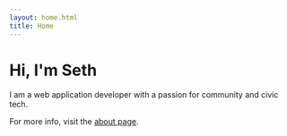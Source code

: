 ```yaml
---
layout: home.html
title: Home
---
```


# Hi, I'm Seth

<p class="lead">I am a web application developer with a passion for
community and civic tech.</p>

<p>For more info, visit the <a href="/about">about page</a>.</p>
